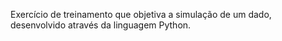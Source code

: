 Exercício de treinamento que objetiva a simulação de um dado, desenvolvido através da linguagem Python.